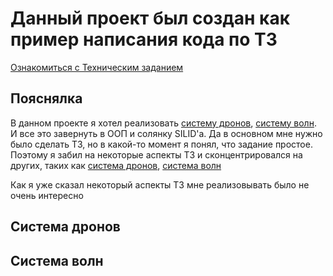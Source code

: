 # Данный проект был создан как пример написания кода по ТЗ
[Ознакомиться с Техническим заданием](https://docs.google.com/document/d/1ZUS6sHHvmQcrcTfE9a0TabNFE93YMRpWvUfZ-7E98rE/edit?usp=sharing)

## Пояснялка
В данном проекте я хотел реализовать [систему дронов](https://github.com/TheRose20/Platformer-Survival/blob/master/README.md#%D1%81%D0%B8%D1%81%D1%82%D0%B5%D0%BC%D0%B0-%D0%B4%D1%80%D0%BE%D0%BD%D0%BE%D0%B2), [систему волн](https://github.com/TheRose20/Platformer-Survival/blob/master/README.md#%D1%81%D0%B8%D1%81%D1%82%D0%B5%D0%BC%D0%B0-%D0%B4%D1%80%D0%BE%D0%BD%D0%BE%D0%B2). И все это завернуть в ООП и солянку SILID'а. Да в основном мне нужно было сделать ТЗ, но в какой-то момент я понял, что задание простое. Поэтому я забил на некоторые аспекты ТЗ и сконцентрировался на других, таких как [система дронов](https://github.com/TheRose20/Platformer-Survival/blob/master/README.md#%D1%81%D0%B8%D1%81%D1%82%D0%B5%D0%BC%D0%B0-%D0%B4%D1%80%D0%BE%D0%BD%D0%BE%D0%B2), [система волн](https://github.com/TheRose20/Platformer-Survival/blob/master/README.md#%D1%81%D0%B8%D1%81%D1%82%D0%B5%D0%BC%D0%B0-%D0%B4%D1%80%D0%BE%D0%BD%D0%BE%D0%B2)

Как я уже сказал некоторый аспекты ТЗ мне реализовывать было не очень интересно

## Система дронов








## Система волн
